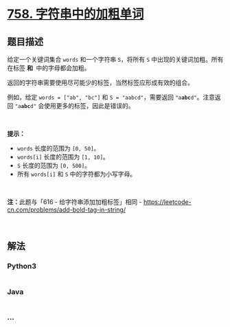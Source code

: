 # [758. 字符串中的加粗单词](https://leetcode-cn.com/problems/bold-words-in-string)



## 题目描述

<!-- 这里写题目描述 -->

<p>给定一个关键词集合 <code>words</code> 和一个字符串 <code>S</code>，将所有 <code>S</code> 中出现的关键词加粗。所有在标签 <code><b></code> 和 <code></b></code> 中的字母都会加粗。</p>

<p>返回的字符串需要使用尽可能少的标签，当然标签应形成有效的组合。</p>

<p>例如，给定 <code>words = ["ab", "bc"]</code> 和 <code>S = "aabcd"</code>，需要返回 <code>"a<b>abc</b>d"</code>。注意返回 <code>"a<b>a<b>b</b>c</b>d"</code> 会使用更多的标签，因此是错误的。</p>

<p> </p>

<p><strong>提示：</strong></p>

<ul>
	<li><code>words</code> 长度的范围为 <code>[0, 50]</code>。</li>
	<li><code>words[i]</code> 长度的范围为 <code>[1, 10]</code>。</li>
	<li><code>S</code> 长度的范围为 <code>[0, 500]</code>。</li>
	<li>所有 <code>words[i]</code> 和 <code>S</code> 中的字符都为小写字母。</li>
</ul>

<p> </p>

<p><strong>注：</strong>此题与「616 - 给字符串添加加粗标签」相同 - <a href="https://leetcode-cn.com/problems/add-bold-tag-in-string/">https://leetcode-cn.com/problems/add-bold-tag-in-string/</a></p>

<p> </p>


## 解法

<!-- 这里可写通用的实现逻辑 -->

<!-- tabs:start -->

### **Python3**

<!-- 这里可写当前语言的特殊实现逻辑 -->

```python

```

### **Java**

<!-- 这里可写当前语言的特殊实现逻辑 -->

```java

```

### **...**

```

```

<!-- tabs:end -->
